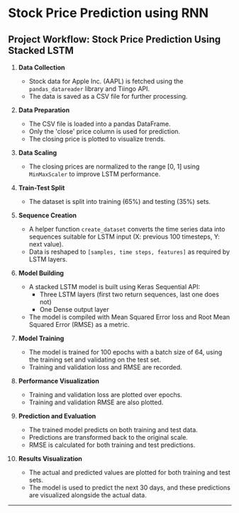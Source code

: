 # Stock  Price Prediction using RNN

## Project Workflow: Stock Price Prediction Using Stacked LSTM

1. **Data Collection**
   - Stock data for Apple Inc. (AAPL) is fetched using the `pandas_datareader` library and Tiingo API.
   - The data is saved as a CSV file for further processing.

2. **Data Preparation**
   - The CSV file is loaded into a pandas DataFrame.
   - Only the 'close' price column is used for prediction.
   - The closing price is plotted to visualize trends.

3. **Data Scaling**
   - The closing prices are normalized to the range [0, 1] using `MinMaxScaler` to improve LSTM performance.

4. **Train-Test Split**
   - The dataset is split into training (65%) and testing (35%) sets.

5. **Sequence Creation**
   - A helper function `create_dataset` converts the time series data into sequences suitable for LSTM input (X: previous 100 timesteps, Y: next value).
   - Data is reshaped to `[samples, time steps, features]` as required by LSTM layers.

6. **Model Building**
   - A stacked LSTM model is built using Keras Sequential API:
     - Three LSTM layers (first two return sequences, last one does not)
     - One Dense output layer
   - The model is compiled with Mean Squared Error loss and Root Mean Squared Error (RMSE) as a metric.

7. **Model Training**
   - The model is trained for 100 epochs with a batch size of 64, using the training set and validating on the test set.
   - Training and validation loss and RMSE are recorded.

8. **Performance Visualization**
   - Training and validation loss are plotted over epochs.
   - Training and validation RMSE are also plotted.

9. **Prediction and Evaluation**
   - The trained model predicts on both training and test data.
   - Predictions are transformed back to the original scale.
   - RMSE is calculated for both training and test predictions.

10. **Results Visualization**
    - The actual and predicted values are plotted for both training and test sets.
    - The model is used to predict the next 30 days, and these predictions are visualized alongside the actual data.

---
